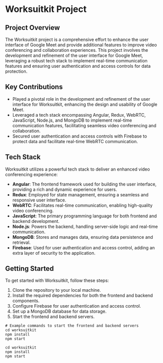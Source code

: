 # Worksuitkit Project 

## Project Overview

The Worksuitkit project is a comprehensive effort to enhance the user interface of Google Meet and provide additional features to improve video conferencing and collaboration experiences. This project involves the development and refinement of the user interface for Google Meet, leveraging a robust tech stack to implement real-time communication features and ensuring user authentication and access controls for data protection.

## Key Contributions

- Played a pivotal role in the development and refinement of the user interface for Worksuitkit, enhancing the design and usability of Google Meet.
- Leveraged a tech stack encompassing Angular, Redux, WebRTC, JavaScript, Node.js, and MongoDB to implement real-time communication features, facilitating seamless video conferencing and collaboration.
- Secured user authentication and access controls with Firebase to protect data and facilitate real-time WebRTC communication.

## Tech Stack

Worksuitkit utilizes a powerful tech stack to deliver an enhanced video conferencing experience:

- **Angular**: The frontend framework used for building the user interface, providing a rich and dynamic experience for users.
- **Redux**: Employed for state management, ensuring a seamless and responsive user interface.
- **WebRTC**: Facilitates real-time communication, enabling high-quality video conferencing.
- **JavaScript**: The primary programming language for both frontend and backend development.
- **Node.js**: Powers the backend, handling server-side logic and real-time communication.
- **MongoDB**: Stores and manages data, ensuring data persistence and retrieval.
- **Firebase**: Used for user authentication and access control, adding an extra layer of security to the application.

## Getting Started

To get started with Worksuitkit, follow these steps:

1. Clone the repository to your local machine.
2. Install the required dependencies for both the frontend and backend components.
3. Configure Firebase for user authentication and access control.
4. Set up a MongoDB database for data storage.
5. Start the frontend and backend servers.

```shell
# Example commands to start the frontend and backend servers
cd worksuitkit
npm install
npm start

cd worksuitkit
npm install
npm start
